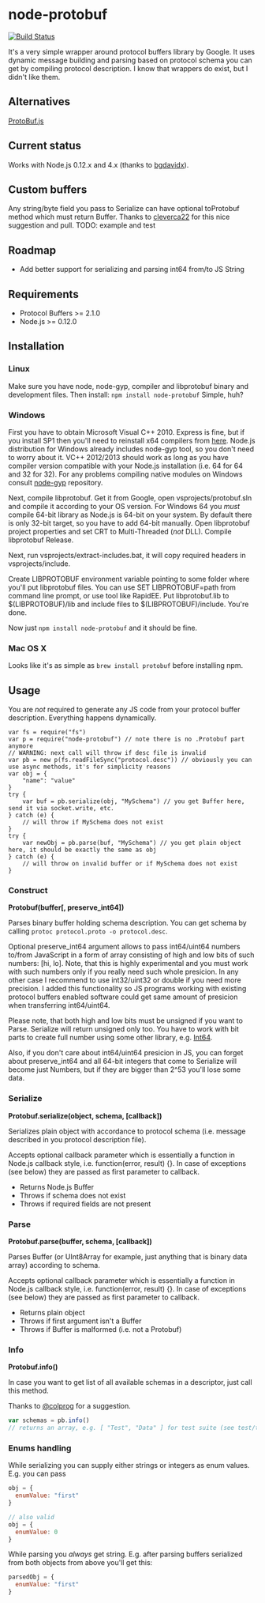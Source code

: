 # node-protobuf

[![Build Status](https://travis-ci.org/fuwaneko/node-protobuf.png?branch=master)](https://travis-ci.org/fuwaneko/node-protobuf)

It's a very simple wrapper around protocol buffers library by Google.
It uses dynamic message building and parsing based on protocol schema you can get by compiling protocol description.
I know that wrappers do exist, but I didn't like them.

## Alternatives

[ProtoBuf.js](https://github.com/dcodeIO/ProtoBuf.js)

## Current status

Works with Node.js 0.12.x and 4.x (thanks to [bgdavidx](https://github.com/bgdavidx)).

## Custom buffers

Any string/byte field you pass to Serialize can have optional toProtobuf method which must return Buffer.
Thanks to [cleverca22](https://github.com/cleverca22) for this nice suggestion and pull.
TODO: example and test

## Roadmap

+ Add better support for serializing and parsing int64 from/to JS String

## Requirements

* Protocol Buffers >= 2.1.0
* Node.js >= 0.12.0

## Installation

### Linux

Make sure you have node, node-gyp, compiler and libprotobuf binary and development files. Then install: ``` npm install node-protobuf ```
Simple, huh?

### Windows

First you have to obtain Microsoft Visual C++ 2010. Express is fine, but if you install SP1 then you'll need to reinstall x64 compilers from [here](http://www.microsoft.com/en-us/download/details.aspx?id=4422). Node.js distribution for Windows already includes node-gyp tool, so you don't need to worry about it. VC++ 2012/2013 should work as long as you have compiler version compatible with your Node.js installation (i.e. 64 for 64 and 32 for 32). For any problems compiling native modules on Windows consult [node-gyp](https://github.com/TooTallNate/node-gyp) repository.

Next, compile libprotobuf. Get it from Google, open vsprojects/protobuf.sln and compile it according to your OS version. For Windows 64 you *must* compile 64-bit library as Node.js is 64-bit on your system. By default there is only 32-bit target, so you have to add 64-bit manually. Open libprotobuf project properties and set CRT to Multi-Threaded (*not* DLL). Compile libprotobuf Release.

Next, run vsprojects/extract-includes.bat, it will copy required headers in vsprojects/include.

Create LIBPROTOBUF environment variable pointing to some folder where you'll put libprotobuf files. You can use SET LIBPROTOBUF=path from command line prompt, or use tool like RapidEE. Put libprotobuf.lib to $(LIBPROTOBUF)/lib and include files to $(LIBPROTOBUF)/include. You're done.

Now just ``` npm install node-protobuf ``` and it should be fine.

### Mac OS X

Looks like it's as simple as ``` brew install protobuf ``` before installing npm.

## Usage

You are *not* required to generate any JS code from your protocol buffer description. Everything happens dynamically.

```
var fs = require("fs")
var p = require("node-protobuf") // note there is no .Protobuf part anymore
// WARNING: next call will throw if desc file is invalid
var pb = new p(fs.readFileSync("protocol.desc")) // obviously you can use async methods, it's for simplicity reasons
var obj = {
	"name": "value"
}
try {
	var buf = pb.serialize(obj, "MySchema") // you get Buffer here, send it via socket.write, etc.
} catch (e) {
	// will throw if MySchema does not exist
}
try {
	var newObj = pb.parse(buf, "MySchema") // you get plain object here, it should be exactly the same as obj
} catch (e) {
	// will throw on invalid buffer or if MySchema does not exist
}
```

### Construct

**Protobuf(buffer[, preserve_int64])**

Parses binary buffer holding schema description. You can get schema by calling ```protoc protocol.proto -o protocol.desc```.

Optional preserve_int64 argument allows to pass int64/uint64 numbers to/from JavaScript in a form of array consisting of high and low bits of such numbers: [hi, lo]. Note, that this is highly experimental and you must work with such numbers only if you really need such whole presicion. In any other case I recommend to use int32/uint32 or double if you need more precision. I added this functionality so JS programs working with existing protocol buffers enabled software could get same amount of presicion when transferring int64/uint64.

Please note, that both high and low bits must be unsigned if you want to Parse. Serialize will return unsigned only too. You have to work with bit parts to create full number using some other library, e.g. [Int64](https://github.com/broofa/node-int64).

Also, if you don't care about int64/uint64 presicion in JS, you can forget about preserve_int64 and all 64-bit integers that come to Serialize will become just Numbers, but if they are bigger than 2^53 you'll lose some data.

### Serialize

**Protobuf.serialize(object, schema, [callback])**

Serializes plain object with accordance to protocol schema (i.e. message described in you protocol description file).

Accepts optional callback parameter which is essentially a function in Node.js callback style, i.e. function(error, result) {}. In case of exceptions (see below) they are passed as first parameter to callback.

- Returns Node.js Buffer
- Throws if schema does not exist
- Throws if required fields are not present

### Parse

**Protobuf.parse(buffer, schema, [callback])**

Parses Buffer (or UInt8Array for example, just anything that is binary data array) according to schema.

Accepts optional callback parameter which is essentially a function in Node.js callback style, i.e. function(error, result) {}. In case of exceptions (see below) they are passed as first parameter to callback.

- Returns plain object
- Throws if first argument isn't a Buffer
- Throws if Buffer is malformed (i.e. not a Protobuf)

### Info

**Protobuf.info()**

In case you want to get list of all available schemas in a descriptor, just call this method.

Thanks to [@colprog](https://github.com/colprog) for a suggestion.

```JavaScript
var schemas = pb.info()
// returns an array, e.g. [ "Test", "Data" ] for test suite (see test/test.proto and compare)
```

### Enums handling

While serializing you can supply either strings or integers as enum values. E.g. you can pass
```JavaScript
obj = {
  enumValue: "first"
}

// also valid
obj = {
  enumValue: 0
}
```

While parsing you *always* get string. E.g. after parsing buffers serialized from both objects from above you'll get this:
```JavaScript
parsedObj = {
  enumValue: "first"
}
```
